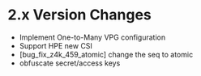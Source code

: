 2.x Version Changes
===================
* Implement One-to-Many VPG configuration
* Support HPE new CSI
* [bug_fix_z4k_459_atomic] change the seq to atomic
* obfuscate secret/access keys
